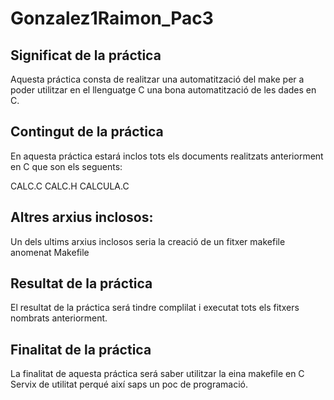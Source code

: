 # Gonzalez1Raimon_Pac3

## Significat de la práctica

Aquesta práctica consta de realitzar una automatització del make per a poder utilitzar en el llenguatge C una bona automatització de les dades en C.

## Contingut de la práctica

En aquesta práctica estará inclos tots els documents realitzats anteriorment en C que son els seguents:

CALC.C
CALC.H
CALCULA.C

## Altres arxius inclosos:

Un dels ultims arxius inclosos seria la creació de un fitxer makefile anomenat Makefile


## Resultat de la práctica

El resultat de la práctica será tindre complilat i executat tots els fitxers nombrats anteriorment.

## Finalitat de la práctica

La finalitat de aquesta práctica será saber utilitzar la eina makefile en C
Servix de utilitat perqué així saps un poc de programació.

